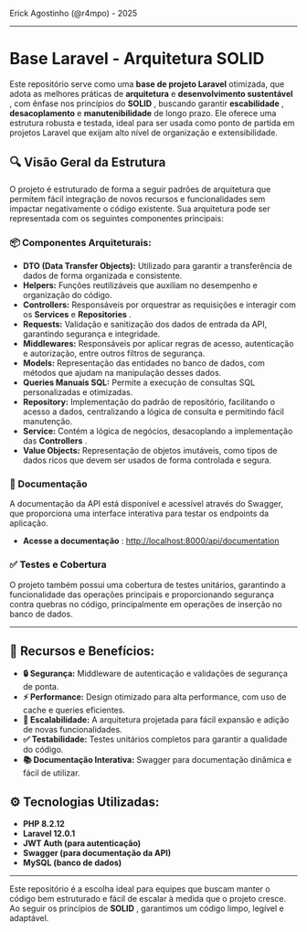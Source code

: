 Erick Agostinho (@r4mpo) - 2025

---

# **Base Laravel - Arquitetura SOLID**

Este repositório serve como uma **base de projeto Laravel** otimizada, que adota as melhores práticas de **arquitetura** e  **desenvolvimento sustentável** , com ênfase nos princípios do  **SOLID** , buscando garantir  **escabilidade** , **desacoplamento** e **manutenibilidade** de longo prazo. Ele oferece uma estrutura robusta e testada, ideal para ser usada como ponto de partida em projetos Laravel que exijam alto nível de organização e extensibilidade.

## **🔍 Visão Geral da Estrutura**

O projeto é estruturado de forma a seguir padrões de arquitetura que permitem fácil integração de novos recursos e funcionalidades sem impactar negativamente o código existente. Sua arquitetura pode ser representada com os seguintes componentes principais:

### **📦 Componentes Arquiteturais:**

* **DTO (Data Transfer Objects):** Utilizado para garantir a transferência de dados de forma organizada e consistente.
* **Helpers:** Funções reutilizáveis que auxiliam no desempenho e organização do código.
* **Controllers:** Responsáveis por orquestrar as requisições e interagir com os **Services** e  **Repositories** .
* **Requests:** Validação e sanitização dos dados de entrada da API, garantindo segurança e integridade.
* **Middlewares:** Responsáveis por aplicar regras de acesso, autenticação e autorização, entre outros filtros de segurança.
* **Models:** Representação das entidades no banco de dados, com métodos que ajudam na manipulação desses dados.
* **Queries Manuais SQL:** Permite a execução de consultas SQL personalizadas e otimizadas.
* **Repository:** Implementação do padrão de repositório, facilitando o acesso a dados, centralizando a lógica de consulta e permitindo fácil manutenção.
* **Service:** Contém a lógica de negócios, desacoplando a implementação das  **Controllers** .
* **Value Objects:** Representação de objetos imutáveis, como tipos de dados ricos que devem ser usados de forma controlada e segura.

### **📖 Documentação**

A documentação da API está disponível e acessível através do Swagger, que proporciona uma interface interativa para testar os endpoints da aplicação.

* **Acesse a documentação** : [http://localhost:8000/api/documentation](http://localhost:8000/api/documentation)

### **✅ Testes e Cobertura**

O projeto também possui uma cobertura de testes unitários, garantindo a funcionalidade das operações principais e proporcionando segurança contra quebras no código, principalmente em operações de inserção no banco de dados.

---

## **🚀 Recursos e Benefícios:**

* **🔒 Segurança:** Middleware de autenticação e validações de segurança de ponta.
* **⚡ Performance:** Design otimizado para alta performance, com uso de cache e queries eficientes.
* **🔄 Escalabilidade:** A arquitetura projetada para fácil expansão e adição de novas funcionalidades.
* **✅ Testabilidade:** Testes unitários completos para garantir a qualidade do código.
* **📚 Documentação Interativa:** Swagger para documentação dinâmica e fácil de utilizar.

## **⚙️ Tecnologias Utilizadas:**

* **PHP 8.2.12**
* **Laravel 12.0.1**
* **JWT Auth (para autenticação)**
* **Swagger (para documentação da API)**
* **MySQL (banco de dados)**

---

Este repositório é a escolha ideal para equipes que buscam manter o código bem estruturado e fácil de escalar à medida que o projeto cresce. Ao seguir os princípios de  **SOLID** , garantimos um código limpo, legível e adaptável.
